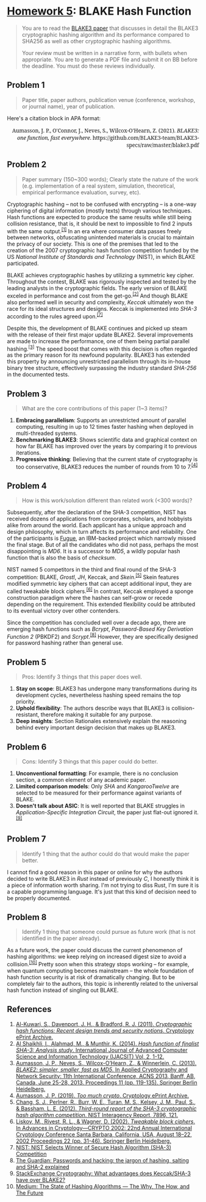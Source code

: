 # [Homework 5](https://github.com/hendraanggrian/IIT-CS554/blob/assets/assignments/hw5.pdf): BLAKE Hash Function

> You are to read the [BLAKE3 paper](https://github.com/BLAKE3-team/BLAKE3-specs/blob/master/blake3.pdf)
  that discusses in detail the BLAKE3 cryptographic hashing algorithm and its
  performance compared to SHA256 as well as other cryptographic hashing
  algorithms.
>
> Your review must be written in a narrative form, with bullets when
  appropriate. You are to generate a PDF file and submit it on BB before the
  deadline. You must do these reviews individually.

## Problem 1

> Paper title, paper authors, publication venue (conference, workshop, or
  journal name), year of publication.

Here's a citation block in APA format:

<div style="font-family: 'Noto Serif'; text-align: right;">
Aumasson, J. P., O'Connor, J., Neves, S., Wilcox-O'Hearn, Z. (2021). <i>BLAKE3: one function, fast everywhere</i>. https://github.com/BLAKE3-team/BLAKE3-specs/raw/master/blake3.pdf
</div>

## Problem 2

> Paper summary (150~300 words); Clearly state the nature of the work (e.g.
  implementation of a real system, simulation, theoretical, empirical
  performance evaluation, survey, etc).

Cryptographic hashing &ndash; not to be confused with encrypting &ndash; is a
one-way ciphering of digital information (mostly texts) through various
techniques. Hash functions are expected to produce the same results while still
being collision resistance, that is, it should be next to impossible to find 2
inputs with the same output.<sup>[\[1\]]</sup> In an era where consumer data
passes freely between networks, obfuscating unintended materials is crucial to
maintain the privacy of our society. This is one of the premises that led to the
creation of the 2007 cryptographic hash function competition funded by the US
*National Institute of Standards and Technology* (NIST), in which BLAKE
participated.

BLAKE achieves cryptographic hashes by utilizing a symmetric key cipher.
Throughout the contest, BLAKE was rigorously inspected and tested by the leading
analysts in the cryptographic fields. The early version of BLAKE exceled in
performance and cost from the get-go.<sup>[\[2\]]</sup> And though BLAKE also
performed well in security and complexity, *Keccak* ultimately won the race for
its ideal structures and designs. Keccak is implemented into *SHA-3* according
to the rules agreed upon.<sup>[\[7\]]</sup>

Despite this, the development of BLAKE continues and picked up steam with the
release of their first major update BLAKE2. Several improvements are made to
increase the performance, one of them being partial parallel hashing.<sup>[\[3\]]</sup>
The speed boost that comes with this decision is often regarded as the primary
reason for its newfound popularity. BLAKE3 has extended this property by
announcing unrestricted parallelism through its in-house binary tree structure,
effectively surpassing the industry standard *SHA-256* in the documented tests.

## Problem 3

> What are the core contributions of this paper (1~3 items)?

1. **Embracing parallelism**: Supports an unrestricted amount of parallel
  computing, resulting in up to 12 times faster hashing when deployed in
  multi-threaded systems.
2. **Benchmarking BLAKE3**: Shows scientific data and graphical context on how
  far BLAKE has improved over the years by comparing it to previous iterations.
3. **Progressive thinking**: Believing that the current state of cryptography is
  too conservative, BLAKE3 reduces the number of rounds from 10 to 7.<sup>[\[4\]]</sup>

## Problem 4

> How is this work/solution different than related work (<300 words)?

Subsequently, after the declaration of the SHA-3 competition, NIST has received
dozens of applications from corporates, scholars, and hobbyists alike from
around the world. Each applicant has a unique approach and design philosophy,
which in turn affects its performance and reliability. One of the participants
is [Fugue](https://researcher.watson.ibm.com/researcher/view_group.php?id=3302),
an IBM-backed project which narrowly missed the final stage. But of all the
candidates who did not pass, perhaps the most disappointing is *MD6*. It is a
successor to *MD5*, a wildly popular hash function that is also the basis of
*checksum*.

NIST named 5 competitors in the third and final round of the SHA-3 competition:
BLAKE, *Grostl*, *JH*, Keccak, and *Skein*.<sup>[\[5\]]</sup> Skein features
modified symmetric key ciphers that can accept additional input, they are called
tweakable block ciphers.<sup>[\[6\]]</sup> In contrast, Keccak employed a sponge
construction paradigm where the hashes can self-grow or recede depending on the
requirement. This extended flexibility could be attributed to its eventual
victory over other contenders.

Since the competition has concluded well over a decade ago, there are emerging
hash functions such as *Bcrypt*, *Password-Based Key Derivation Function 2*
(PBKDF2) and *Scrypt*.<sup>[\[8\]]</sup> However, they are specifically designed
for password hashing rather than general use.

## Problem 5

> Pros: Identify 3 things that this paper does well.

1. **Stay on scope**: BLAKE3 has undergone many transformations during its
  development cycles, nevertheless hashing speed remains the top priority.
2. **Uphold flexibility**: The authors describe ways that BLAKE3 is
  collision-resistant, therefore making it suitable for any purpose.
3. **Deep insights**: Section Rationales extensively explain the reasoning
  behind every important design decision that makes up BLAKE3.

## Problem 6

> Cons: Identify 3 things that this paper could do better.

1. **Unconventional formatting**: For example, there is no conclusion section, a
  common element of any academic paper.
2. **Limited comparison models**: Only *SHA* and *KangarooTwelve* are selected
  to be measured for their performance against variants of BLAKE.
3. **Doesn't talk about ASIC**: It is well reported that BLAKE struggles in
  *Application-Specific Integration Circuit*, the paper just flat-out ignored
  it.<sup>[\[9\]]</sup>

## Problem 7

> Identify 1 thing that the author could do that would make the paper better.

I cannot find a good reason in this paper or online for why the authors decided
to write BLAKE3 in *Rust* instead of previously *C*, I honestly think it is a
piece of information worth sharing. I'm not trying to diss Rust, I'm sure it is
a capable programming language. It's just that this kind of decision need to be
properly documented.

## Problem 8

> Identify 1 thing that someone could pursue as future work (that is not
  identified in the paper already).

As a future work, the paper could discuss the current phenomenon of hashing
algorithms: we keep relying on increased digest size to avoid a collision.<sup>[\[10\]]</sup>
Pretty soon when this strategy stops working &ndash; for example, when quantum
computing becomes mainstream &ndash; the whole foundation of hash function
security is at risk of dramatically changing. But to be completely fair to the
authors, this topic is inherently related to the universal hash function instead
of singling out BLAKE.

## References

1. [Al-Kuwari, S., Davenport, J. H., & Bradford, R. J. (2011). *Cryptographic hash functions: Recent design trends and security notions*. Cryptology ePrint Archive.](https://eprint.iacr.org/2011/565.pdf)
2. [Al Shaikhli, I., Alahmad, M., & Munthir, K. (2014). *Hash function of finalist SHA-3: Analysis study*. International Journal of Advanced Computer Science and Information Technology (IJACSIT) Vol, 2, 1-12.](https://papers.ssrn.com/sol3/papers.cfm?abstract_id=2376182)
3. [Aumasson, J. P., Neves, S., Wilcox-O’Hearn, Z., & Winnerlein, C. (2013). *BLAKE2: simpler, smaller, fast as MD5*. In Applied Cryptography and Network Security: 11th International Conference, ACNS 2013, Banff, AB, Canada, June 25-28, 2013. Proceedings 11 (pp. 119-135). Springer Berlin Heidelberg.](https://eprint.iacr.org/2013/322.pdf)
4. [Aumasson, J. P. (2019). *Too much crypto*. Cryptology ePrint Archive.](https://eprint.iacr.org/2019/1492.pdf)
5. [Chang, S. J., Perlner, R., Burr, W. E., Turan, M. S., Kelsey, J. M., Paul, S., & Bassham, L. E. (2012). *Third-round report of the SHA-3 cryptographic hash algorithm competition*. NIST Interagency Report, 7896, 121.](https://nvlpubs.nist.gov/nistpubs/ir/2012/NIST.IR.7896.pdf)
6. [Liskov, M., Rivest, R. L., & Wagner, D. (2002). *Tweakable block ciphers*. In Advances in Cryptology—CRYPTO 2002: 22nd Annual International Cryptology Conference Santa Barbara, California, USA, August 18–22, 2002 Proceedings 22 (pp. 31-46). Springer Berlin Heidelberg.](https://home.cs.colorado.edu/~jrblack/class/csci7000/f03/papers/tweak-crypto02.pdf)
7. [NIST: NIST Selects Winner of Secure Hash Algorithm (SHA-3) Competition](https://www.nist.gov/news-events/news/2012/10/nist-selects-winner-secure-hash-algorithm-sha-3-competition/)
8. [The Guardian: Passwords and hacking: the jargon of hashing, salting and SHA-2 explained](https://www.theguardian.com/technology/2016/dec/15/passwords-hacking-hashing-salting-sha-2/)
9. [StackExchange Cryptography: What advantages does Keccak/SHA-3 have over BLAKE2?](https://crypto.stackexchange.com/questions/31674/what-advantages-does-keccak-sha-3-have-over-blake2/)
10. [Medium: The State of Hashing Algorithms — The Why, The How, and The Future](https://medium.com/@rauljordan/the-state-of-hashing-algorithms-the-why-the-how-and-the-future-b21d5c0440de/)

[\[1\]]: https://eprint.iacr.org/2011/565.pdf
[\[2\]]: https://papers.ssrn.com/sol3/papers.cfm?abstract_id=2376182
[\[3\]]: https://eprint.iacr.org/2013/322.pdf
[\[4\]]: https://eprint.iacr.org/2019/1492.pdf
[\[5\]]: https://nvlpubs.nist.gov/nistpubs/ir/2012/NIST.IR.7896.pdf
[\[6\]]: https://home.cs.colorado.edu/~jrblack/class/csci7000/f03/papers/tweak-crypto02.pdf
[\[7\]]: https://www.nist.gov/news-events/news/2012/10/nist-selects-winner-secure-hash-algorithm-sha-3-competition/
[\[8\]]: https://www.theguardian.com/technology/2016/dec/15/passwords-hacking-hashing-salting-sha-2/
[\[9\]]: https://crypto.stackexchange.com/questions/31674/what-advantages-does-keccak-sha-3-have-over-blake2/
[\[10\]]: https://medium.com/@rauljordan/the-state-of-hashing-algorithms-the-why-the-how-and-the-future-b21d5c0440de/
